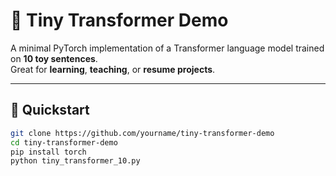 
# 🧸 Tiny Transformer Demo

A minimal PyTorch implementation of a Transformer language model trained on **10 toy sentences**.  
Great for **learning**, **teaching**, or **resume projects**.

---

## 🚀 Quickstart
```bash
git clone https://github.com/yourname/tiny-transformer-demo
cd tiny-transformer-demo
pip install torch
python tiny_transformer_10.py
